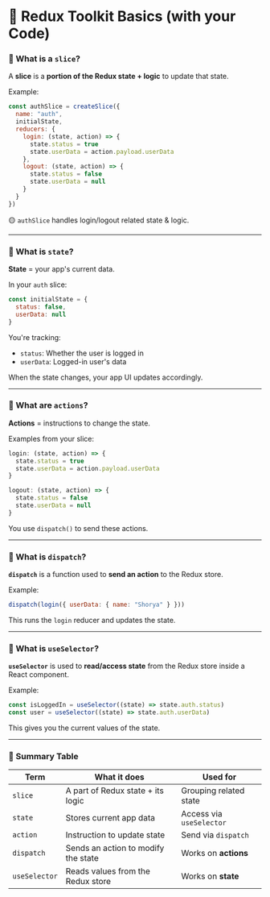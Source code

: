 # 🧠 Redux Toolkit Basics (with your Code)

### 🔹 What is a `slice`?

A **slice** is a **portion of the Redux state + logic** to update that state.

Example:

```js
const authSlice = createSlice({
  name: "auth",
  initialState,
  reducers: {
    login: (state, action) => {
      state.status = true
      state.userData = action.payload.userData
    },
    logout: (state, action) => {
      state.status = false
      state.userData = null
    }
  }
})
```

🟡 `authSlice` handles login/logout related state & logic.

---

### 🔹 What is `state`?

**State** = your app's current data.

In your `auth` slice:

```js
const initialState = {
  status: false,
  userData: null
}
```

You're tracking:

* `status`: Whether the user is logged in
* `userData`: Logged-in user's data

When the state changes, your app UI updates accordingly.

---

### 🔹 What are `actions`?

**Actions** = instructions to change the state.

Examples from your slice:

```js
login: (state, action) => {
  state.status = true
  state.userData = action.payload.userData
}

logout: (state, action) => {
  state.status = false
  state.userData = null
}
```

You use `dispatch()` to send these actions.

---

### 🔹 What is `dispatch`?

**`dispatch`** is a function used to **send an action** to the Redux store.

Example:

```js
dispatch(login({ userData: { name: "Shorya" } }))
```

This runs the `login` reducer and updates the state.

---

### 🔹 What is `useSelector`?

**`useSelector`** is used to **read/access state** from the Redux store inside a React component.

Example:

```js
const isLoggedIn = useSelector((state) => state.auth.status)
const user = useSelector((state) => state.auth.userData)
```

This gives you the current values of the state.

---

### 🔁 Summary Table

| Term          | What it does                        | Used for                 |
| ------------- | ----------------------------------- | ------------------------ |
| `slice`       | A part of Redux state + its logic   | Grouping related state   |
| `state`       | Stores current app data             | Access via `useSelector` |
| `action`      | Instruction to update state         | Send via `dispatch`      |
| `dispatch`    | Sends an action to modify the state | Works on **actions**     |
| `useSelector` | Reads values from the Redux store   | Works on **state**       |